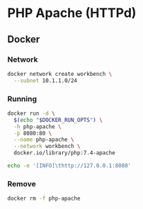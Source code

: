 # PHP Apache (HTTPd)

## Docker

### Network

```sh
docker network create workbench \
  --subnet 10.1.1.0/24
```

### Running

```sh
docker run -d \
  $(echo "$DOCKER_RUN_OPTS") \
  -h php-apache \
  -p 8080:80 \
  --name php-apache \
  --network workbench \
  docker.io/library/php:7.4-apache
```

```sh
echo -e '[INFO]\thttp://127.0.0.1:8080'
```

### Remove

```sh
docker rm -f php-apache
```
